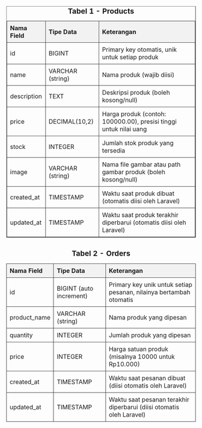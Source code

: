 <!DOCTYPE html>
<html lang="id">
<head>
  <meta charset="UTF-8">
  
  <style>
    table {
      width: 100%;
      border-collapse: collapse;
      margin-bottom: 30px;
    }
    th, td {
      border: 1px solid #333;
      padding: 8px;
      text-align: left;
    }
    th {
      background-color: #f2f2f2;
    }
    caption {
      font-weight: bold;
      margin-bottom: 10px;
      font-size: 1.2em;
    }
  </style>
</head>
<body>

  <table border = '1'>
    <caption>Tabel 1 - Products</caption>
    <thead>
      <tr>
        <th>Nama Field</th>
        <th>Tipe Data</th>
        <th>Keterangan</th>
      </tr>
    </thead>
    <tbody>
      <tr><td>id</td><td>BIGINT</td><td>Primary key otomatis, unik untuk setiap produk</td></tr>
      <tr><td>name</td><td>VARCHAR (string)</td><td>Nama produk (wajib diisi)</td></tr>
      <tr><td>description</td><td>TEXT</td><td>Deskripsi produk (boleh kosong/null)</td></tr>
      <tr><td>price</td><td>DECIMAL(10,2)</td><td>Harga produk (contoh: 100000.00), presisi tinggi untuk nilai uang</td></tr>
      <tr><td>stock</td><td>INTEGER</td><td>Jumlah stok produk yang tersedia</td></tr>
      <tr><td>image</td><td>VARCHAR (string)</td><td>Nama file gambar atau path gambar produk (boleh kosong/null)</td></tr>
      <tr><td>created_at</td><td>TIMESTAMP</td><td>Waktu saat produk dibuat (otomatis diisi oleh Laravel)</td></tr>
      <tr><td>updated_at</td><td>TIMESTAMP</td><td>Waktu saat produk terakhir diperbarui (otomatis diisi oleh Laravel)</td></tr>
    </tbody>
  </table>

  <table>
    <caption>Tabel 2 - Orders</caption>
    <thead>
      <tr>
        <th>Nama Field</th>
        <th>Tipe Data</th>
        <th>Keterangan</th>
      </tr>
    </thead>
    <tbody>
      <tr><td>id</td><td>BIGINT (auto increment)</td><td>Primary key unik untuk setiap pesanan, nilainya bertambah otomatis</td></tr>
      <tr><td>product_name</td><td>VARCHAR (string)</td><td>Nama produk yang dipesan</td></tr>
      <tr><td>quantity</td><td>INTEGER</td><td>Jumlah produk yang dipesan</td></tr>
      <tr><td>price</td><td>INTEGER</td><td>Harga satuan produk (misalnya 10000 untuk Rp10.000)</td></tr>
      <tr><td>created_at</td><td>TIMESTAMP</td><td>Waktu saat pesanan dibuat (diisi otomatis oleh Laravel)</td></tr>
      <tr><td>updated_at</td><td>TIMESTAMP</td><td>Waktu saat pesanan terakhir diperbarui (diisi otomatis oleh Laravel)</td></tr>
    </tbody>
  </table>

</body>
</html>
